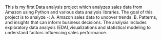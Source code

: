 This is my first Data analysis project which analyzes sales data from Amazon using Python and various data analysis libraries.
The goal of this project is to analyze -:
      A. Amazon sales data to uncover trends.
      B. Patterns, and insights that can inform business decisions.
The analysis includes exploratory data analysis (EDA),visualizations and statistical modeling to understand factors influencing sales performance.

